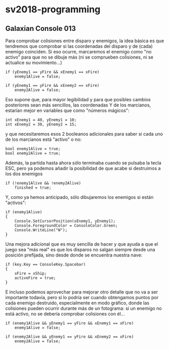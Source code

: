 # sv2018-programming

## Galaxian Console 013

Para comprobar colisiones entre disparo y enemigos, la idea básica es
que tendremos que comprobar si las coordenadas del disparo y de (cada)
enemigo coinciden. Si eso ocurre, marcaremos el enemigo como "no activo"
para que no se dibuje más (ni se comprueben colisiones, ni se actualice
su movimiento...)

```
if (yEnemy1 == yFire && xEnemy1 == xFire)
    enemy1Alive = false;

if (yEnemy1 == yFire && xEnemy2 == xFire)
    enemy2Alive = false;
```

Eso supone que, para mayor legibilidad y para que posibles cambios posteriores
sean más sencillos, las coordenadas Y de los marcianos, estarían mejor en
variables que como "números mágicos":

```
int xEnemy1 = 40, yEnemy1 = 10;
int xEnemy2 = 30, yEnemy2 = 15;
```


y que necesitaremos esos 2 booleanos adicionales para saber si cada uno 
de los marcianos está "activo" o no:

```
bool enemy1Alive = true;
bool enemy2Alive = true;
```

Además, la partida hasta ahora sólo terminaba cuando se pulsaba la tecla
ESC, pero ya podemos añadir la posibilidad de que acabe si destruimos a los
dos enemigos

```
if (!enemy1Alive && !enemy2Alive)
    finished = true;
```

Y, como ya hemos anticipado, sólo dibujaremos los enemigos si están "activos":

```
if (enemy1Alive)
{
    Console.SetCursorPosition(xEnemy1, yEnemy1);
    Console.ForegroundColor = ConsoleColor.Green;
    Console.WriteLine("W");
}
```

Una mejora adicional que es muy sencilla de hacer y que ayuda a que el juego
sea "más real" es que los disparos no salgan siempre desde una posición
prefijada, sino desde donde se encuentra nuestra nave:

```
if (key.Key == ConsoleKey.Spacebar)
{
    xFire = xShip;
    activeFire = true;
}
```

E incluso podemos aprovechar para mejorar otro detalle que no va a ser importante
todavía, pero sí lo podría ser cuando obtengamos puntos por cada enemigo
destruido, especialmente en modo gráfico, donde las colisiones pueden ocurrir
durante más de un fotograma: si un enemigo no está activo, no se debería
comprobar colisiones con él...

```
if (enemy1Alive && yEnemy1 == yFire && xEnemy1 == xFire)
    enemy1Alive = false;

if (enemy2Alive && yEnemy1 == yFire && xEnemy2 == xFire)
    enemy2Alive = false;
```

